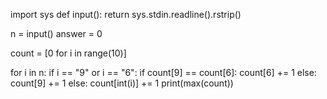 import sys
def input():
    return sys.stdin.readline().rstrip()

n = input()
answer = 0

count = [0 for i in range(10)]

for i in n:
    if i == "9" or i == "6":
        if count[9] == count[6]:
            count[6] += 1
        else:
            count[9] += 1
    else:
        count[int(i)] += 1
print(max(count))